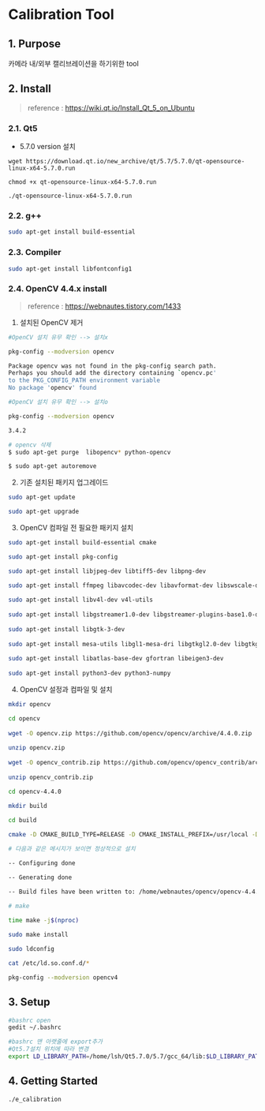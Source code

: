 # Calibration Tool



## 1. Purpose

카메라 내/외부 캘리브레이션을 하기위한 tool



## 2. Install

> reference : https://wiki.qt.io/Install_Qt_5_on_Ubuntu

### 2.1. Qt5

- 5.7.0 version 설치

```shell
wget https://download.qt.io/new_archive/qt/5.7/5.7.0/qt-opensource-linux-x64-5.7.0.run

chmod +x qt-opensource-linux-x64-5.7.0.run

./qt-opensource-linux-x64-5.7.0.run
```



### 2.2. g++

```sh
sudo apt-get install build-essential
```



### 2.3. Compiler

```sh
sudo apt-get install libfontconfig1
```



### 2.4. OpenCV 4.4.x install

>reference : https://webnautes.tistory.com/1433

1. 설치된 OpenCV 제거

```sh
#OpenCV 설치 유무 확인 --> 설치x

pkg-config --modversion opencv

Package opencv was not found in the pkg-config search path.
Perhaps you should add the directory containing `opencv.pc'
to the PKG_CONFIG_PATH environment variable
No package 'opencv' found
```

```sh
#OpenCV 설치 유무 확인 --> 설치o

pkg-config --modversion opencv

3.4.2

# opencv 삭제
$ sudo apt-get purge  libopencv* python-opencv

$ sudo apt-get autoremove
```



2. 기존 설치된 패키지 업그레이드

```sh
sudo apt-get update

sudo apt-get upgrade
```



3. OpenCV 컴파일 전 필요한 패키지 설치

```sh
sudo apt-get install build-essential cmake

sudo apt-get install pkg-config

sudo apt-get install libjpeg-dev libtiff5-dev libpng-dev

sudo apt-get install ffmpeg libavcodec-dev libavformat-dev libswscale-dev libxvidcore-dev libx264-dev libxine2-dev
 
sudo apt-get install libv4l-dev v4l-utils
 
sudo apt-get install libgstreamer1.0-dev libgstreamer-plugins-base1.0-dev 
  
sudo apt-get install libgtk-3-dev
  
sudo apt-get install mesa-utils libgl1-mesa-dri libgtkgl2.0-dev libgtkglext1-dev  
  
sudo apt-get install libatlas-base-dev gfortran libeigen3-dev
  
sudo apt-get install python3-dev python3-numpy
```



4. OpenCV 설정과 컴파일 및 설치

```sh
mkdir opencv

cd opencv
  
wget -O opencv.zip https://github.com/opencv/opencv/archive/4.4.0.zip
  
unzip opencv.zip
  
wget -O opencv_contrib.zip https://github.com/opencv/opencv_contrib/archive/4.4.0.zip
  
unzip opencv_contrib.zip

cd opencv-4.4.0

mkdir build

cd build
  
cmake -D CMAKE_BUILD_TYPE=RELEASE -D CMAKE_INSTALL_PREFIX=/usr/local -D WITH_TBB=OFF -D WITH_IPP=OFF -D WITH_1394=OFF -D BUILD_WITH_DEBUG_INFO=OFF -D BUILD_DOCS=OFF -D INSTALL_C_EXAMPLES=ON -D INSTALL_PYTHON_EXAMPLES=ON -D BUILD_EXAMPLES=OFF -D BUILD_PACKAGE=OFF -D BUILD_TESTS=OFF -D BUILD_PERF_TESTS=OFF -D WITH_QT=OFF -D WITH_GTK=ON -D WITH_OPENGL=ON -D BUILD_opencv_python3=ON -D OPENCV_EXTRA_MODULES_PATH=../../opencv_contrib-4.4.0/modules -D WITH_V4L=ON  -D WITH_FFMPEG=ON -D WITH_XINE=ON -D OPENCV_ENABLE_NONFREE=ON -D BUILD_NEW_PYTHON_SUPPORT=ON -D OPENCV_SKIP_PYTHON_LOADER=ON -D OPENCV_GENERATE_PKGCONFIG=ON ../

# 다음과 같은 메시지가 보이면 정상적으로 설치

-- Configuring done

-- Generating done

-- Build files have been written to: /home/webnautes/opencv/opencv-4.4.0/build

# make

time make -j$(nproc)
  
sudo make install

sudo ldconfig

cat /etc/ld.so.conf.d/*

pkg-config --modversion opencv4
```



## 3. Setup

```sh
#bashrc open
gedit ~/.bashrc 

#bashrc 맨 아랫줄에 export추가 
#Qt5.7설치 위치에 따라 변경
export LD_LIBRARY_PATH=/home/lsh/Qt5.7.0/5.7/gcc_64/lib:$LD_LIBRARY_PATH
```



## 4. Getting Started

```sh
./e_calibration
```


